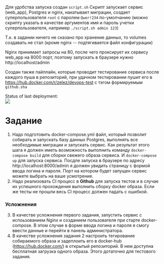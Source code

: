 Для удобства запуска создан `script.sh` 
Скрипт запускает сервис (web_app), Postgres и nginx, накатывает миграции, создает суперпользователя `root` с паролем `Qwer!234` по-умолчанию (можно скрипту указать в качестве аргументов имя и пароль учетки суперпользователя, например `./script.sh admin 123`)

Т.к. в задании ничего не сказано про хранение данных, то volumes создавать не стал (кроме nginx -- подтягивается файл конфигурации)

Nginx принимает запросы на 80, после чего проксирует их сервису web_app на 8000 порт, поэтому запускать в браузере нужно http://localhost/admin

Создан также пайплайн, которые проводит тестирование сервиса после каждого пуша в репозиторий, при удачном тестировании пушит его в https://hub.docker.com/r/zelez/devops-test с тэгом формируемым `github.sha`

Status of last deployment:<br> 
<img src="https://github.com/zZeleZz/devops-demo-service/workflows/CI/badge.svg?branch=master"><br>


# Задание
1. Надо подготовить docker-compose.yml файл, который позволит собирать и запускать базу данных Postgres, выполнять все необходимые миграции и запускать сервис. Как результат этого шага  я должен иметь возможность выполнить команду `docker-compose build` для сборки свежего образа сервиса. И `docker-compose up` для запуска сервиса. Посдле запуска в браузере по адресу http://localhost:8000/admin я должен увидить страницу с формой ввода логина и пароля. Порт на котором будет запущен сервис можете выбрать на ваше усмотрение.
2. Надо реализовать CI процесс в **Github** для запуска тестов и в случае их успешного прохождения выполнить сборку docker образа. Если же тесты не прошли весь CI процесс должен падать с ошибкой.

### Усложнения
3. В качестве усложнения первого задания, запустить сервис с испоьзованием Nginx и созданием пользователя при старте docker-compose. В этом случае в форме ввода логина и пароля я смогу ввести данные и перейти в панель администратора.
4. В качестве усложнения задания 2 настроить тегирование собираемого образа и задеплоить его в docker-hub (https://hub.docker.com/) в открытый репозиторий. В нем доступна бесплатная загрузка одного образа. Этого дотаточно для тестового задания.

